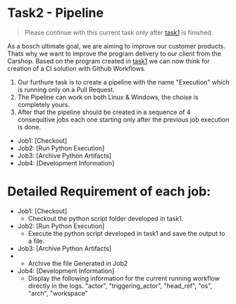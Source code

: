 # Task2 - Pipeline

> Please continue with this current task only after [task1](./Task1.md) is finished.

As a bosch ultimate goal, we are aiming to improve our customer products. Thats why we want to improve the program delivery to our client from the Carshop.
Based on the program created in [task1](./Task1.md) we can now think for creation of a CI solution with Github Workflows.

1. Our furthure task is to create a pipeline with the name "Execution" which is running only on a Pull Request.
2. The Pipeline can work on both Linux & Windows, the choise is completely yours.
3. After that the pipeline should be created in a sequence of 4 consequitive jobs each one starting only after the previous job execution is done.

- Job1: [Checkout]
- Job2: [Run Python Execution]
- Job3: [Archive Python Artifacts]
- Job4: [Development Information]


# Detailed Requirement of each job:

- Job1: [Checkout]
	* Checkout the python script folder developed in task1.
- Job2: [Run Python Execution]
	* Execute the python script developed in task1 and save the output to a file.
- Job3: [Archive Python Artifacts]
- 	* Archive the file Generated in Job2
- Job4: [Development Information]
 	* Display the following information for the current running workflow directly in the logs.
		"actor",
		"triggering_actor",
		"head_ref",
		"os",
		"arch",
		"workspace"
